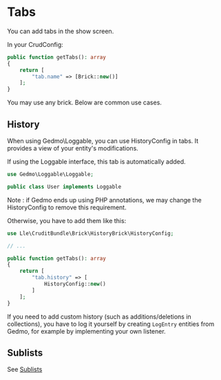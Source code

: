 # Tabs

You can add tabs in the show screen.

In your CrudConfig:
```php
public function getTabs(): array
{
    return [
        "tab.name" => [Brick::new()]
    ];
}
```

You may use any brick. Below are common use cases.

## History

When using Gedmo\Loggable, you can use HistoryConfig in tabs. It provides a view of your entity's modifications.

If using the Loggable interface, this tab is automatically added.
```php
use Gedmo\Loggable\Loggable;

public class User implements Loggable
```
Note : if Gedmo ends up using PHP annotations, we may change the HistoryConfig to remove this requirement.

Otherwise, you have to add them like this:
```php
use Lle\CruditBundle\Brick\HistoryBrick\HistoryConfig;

// ...

public function getTabs(): array
{
    return [
        "tab.history" => [
            HistoryConfig::new()
        ]
    ];
}
```


If you need to add custom history (such as additions/deletions in collections), you have to log it yourself by creating `LogEntry` entities from Gedmo, for example by implementing your own listener.

## Sublists

See [Sublists](sublist.md)
